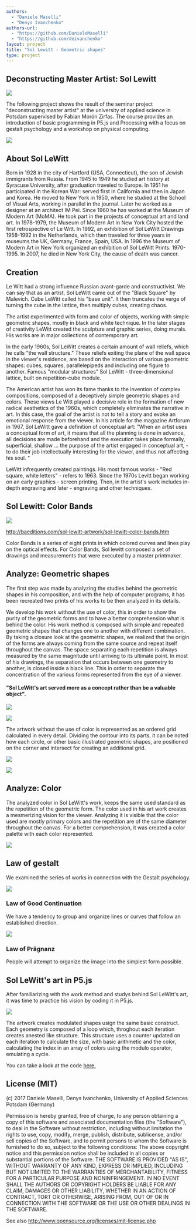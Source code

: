 ```yaml
--- 
authors: 
  - "Daniele Maselli"
  - "Denys Ivanchenko"
authors-url: 
  - "https://github.com/DanieleMaselli"
  - "https://github.com/deivanchenko"
layout: project
title: "Sol Lewitt - Geometric shapes"  
type: project
---
```


## Deconstructing Master Artist: Sol Lewitt 

![](./splash.png)


The following project shows the result of the seminar project "deconstructing master artist" at the university of applied science in Potsdam supervised by Fabian Morón Zirfas. The course provides an introduction of basic programming in P5.js and Processing with a focus on gestalt psychology and a workshop on physical computing.


![](./assets/images/sol-dma.png)
## About Sol LeWitt

Born in 1928 in the city of Hartford (USA, Connecticut), the son of Jewish immigrants from Russia.
From 1945 to 1949 he studied art history at Syracuse University, after graduation traveled to Europe.
In 1951 he participated in the Korean War: served first in California and then in Japan and Korea. He moved to New York in 1950, where he studied at the School of Visual Arts, working in parallel in the journal. Later he worked as a designer at an architect IM Pei.
Since 1960 he has worked at the Museum of Modern Art (MoMA). He took part in the projects of conceptual art and land art.
In 1978-1979, the Museum of Modern Art in New York City hosted the first retrospective of Le Witt.
In 1992, an exhibition of Sol LeWitt Drawings 1958-1992 in the Netherlands, which then traveled for three years in museums the UK, Germany, France, Spain, USA.
In 1996 the Museum of Modern Art in New York organized an exhibition of Sol LeWitt Prints: 1970-1995.
In 2007, he died in New York City, the cause of death was cancer.

## Creation
Le Witt had a strong influence Russian avant-garde and constructivist. We can say that as an artist, Sol LeWitt came out of the "Black Square" by Malevich. Cube LeWitt called his "base unit". It then truncates the verge of turning the cube in the lattice, then multiply cubes, creating chaos.

The artist experimented with form and color of objects, working with simple geometric shapes, mostly in black and white technique. In the later stages of creativity LeWitt created the sculpture and graphic series, doing murals. His works are in major collections of contemporary art.

In the early 1960s, Sol LeWitt creates a certain amount of wall reliefs, which he calls "the wall structure." These reliefs exiting the plane of the wall space in the viewer's residence, are based on the interaction of various geometric shapes: cubes, squares, parallelepipeds and including one figure to another. Famous "modular structures" Sol LeWitt - three-dimensional lattice, built on repetition-cube module.

The American artist has won its fame thanks to the invention of complex compositions, composed of a deceptively simple geometric shapes and colors. These views Le Witt played a decisive role in the formation of new radical aesthetics of the 1960s, which completely eliminates the narrative in art. In this case, the goal of the artist is not to tell a story and evoke an emotional response from the viewer.
In his article for the magazine Artforum in 1967, Sol LeWitt gave a definition of conceptual art: "When an artist uses a conceptual form of art, it means that all the planning is done in advance, all decisions are made beforehand and the execution takes place formally, superficial, shallow ... the purpose of the artist engaged in conceptual art, - to do their job intellectually interesting for the viewer, and thus not affecting his soul. "

LeWitt infrequently created paintings. His most famous works - "Red square, white letters" - refers to 1963. Since the 1970s Levitt began working on an early graphics - screen printing. Then, in the artist's work includes in-depth engraving and later - engraving and other techniques.

## Sol Lewitt: Color Bands 
![](./assets/images/colorbands.png)
 

http://baeditions.com/sol-lewitt-artwork/sol-lewitt-color-bands.htm


Color Bands is a series of eight prints in which colored curves and lines play on the optical effects. For Color Bands, Sol lewitt composed a set of drawings and measurements that were executed by a master printmaker.

## Analyze: Geometric shapes
 
The first step was made by analyzing the studies behind the geometric shapes in his composition, and with the help of computer programs, it has been recreated two prints of his works to be then analyzed in its details. 

We develop his work without the use of color, this in order to show the purity of the geometric forms and to have a better comprehension what is behind the color. His work method is composed with simple and repeated geometric shapes that changes one to another with different combination. By taking a closure look at the geometric shapes, we realized that the origin of the forms are always coming from the same source and repeat itself throughout the canvas. The space separating each repetition is always measured by the same magnitude until arriving to its ultimate point. In most of his drawings, the separation that occurs between one geometry to another, is closed inside a black line. This in order to separate the concentration of the various forms represented from the eye of a viewer. 

#### "Sol LeWitt's art served more as a concept rather than be a valuable object".

![](./assets/images/dma-3.png)

![](./assets/images/dma-1.png)

The artwork without the use of color is represented as an ordered grid calculated in every detail. Dividing the contour into its parts, it can be noted how each circle, or other basic illustrated geometric shapes, are positioned on the corner and intersect for creating an additional grid.

![](./assets/images/dma-2.png)

![](./assets/images/dma-4.png)


## Analyze: Color


The analyzed color in Sol LeWitt's work, keeps the same used standard as the repetition of the geometric form. The color used in his art work creates a mesmerizing vision for the viewer. Analyzing it is visible that the color used are mostly primary colors and the repetition are of the same diameter throughout the canvas. 
For a better comprehension, it was created a color palette with each color represented.

![](./assets/images/dma-color.png)


## Law of gestalt


We examined the series of works in connection with the Gestalt psychology. 

![](./assets/images/gestalt.png)



### Law of Good Continuation

We have a tendency to group and organize lines or curves that follow an established direction.



 

![](./assets/images/gestalt-2.png)


### Law of Prägnanz 

People will attempt to organize the image into the simplest form possible. 







## Sol LeWitt's art in P5.js 

After familiarizing with the work method and studys behind Sol LeWitt's art, it was time to practice his vision by coding it in P5.js. 

![](./assets/images/dma-codeimg.png)


The artwork creates modulated shapes usign the same basic construct. Each geometry is composed of a loop which, throghout each iteration creates anested like structure. This structure uses a counter updated on each iteration to calculate the size, with basic arithmetic and the color, calculating
the index in an array of colors using the modulo operator, emulating a cycle.⁠⁠⁠⁠

You can take a look at the code [here.](https://interface.fh-potsdam.de/gestalten-in-code/color/geometric-shapes/)



## License (MIT)

(c) 2017 Daniele Maselli, Denys Ivanchenko, University of Applied Sciences Potsdam (Germany)

Permission is hereby granted, free of charge, to any person obtaining a copy of this software and associated documentation files (the "Software"), to deal in the Software without restriction, including without limitation the rights to use, copy, modify, merge, publish, distribute, sublicense, and/or sell copies of the Software, and to permit persons to whom the Software is furnished to do so, subject to the following conditions:
The above copyright notice and this permission notice shall be included in all copies or substantial portions of the Software.
THE SOFTWARE IS PROVIDED "AS IS", WITHOUT WARRANTY OF ANY KIND, EXPRESS OR IMPLIED, INCLUDING BUT NOT LIMITED TO THE WARRANTIES OF MERCHANTABILITY, FITNESS FOR A PARTICULAR PURPOSE AND NONINFRINGEMENT. IN NO EVENT SHALL THE AUTHORS OR COPYRIGHT HOLDERS BE LIABLE FOR ANY CLAIM, DAMAGES OR OTHER LIABILITY, WHETHER IN AN ACTION OF CONTRACT, TORT OR OTHERWISE, ARISING FROM, OUT OF OR IN CONNECTION WITH THE SOFTWARE OR THE USE OR OTHER DEALINGS IN THE SOFTWARE.

See also http://www.opensource.org/licenses/mit-license.php

